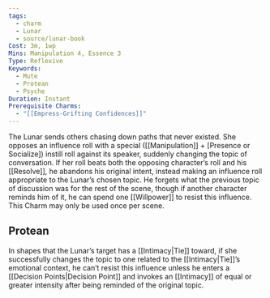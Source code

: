 ```yaml
---
tags:
  - charm
  - Lunar
  - source/lunar-book
Cost: 3m, 1wp
Mins: Manipulation 4, Essence 3
Type: Reflexive
Keywords:
  - Mute
  - Protean
  - Psyche
Duration: Instant
Prerequisite Charms:
  - "[[Empress-Grifting Confidences]]"
---
```

The Lunar sends others chasing down paths that never existed. She opposes an influence roll with a special ([[Manipulation]] + [Presence or Socialize]) instill roll against its speaker, suddenly changing the topic of conversation. If her roll beats both the opposing character’s roll and his [[Resolve]], he abandons his original intent, instead making an influence roll appropriate to the Lunar’s chosen topic. He forgets what the previous topic of discussion was for the rest of the scene, though if another character reminds him of it, he can spend one [[Willpower]] to resist this influence. This Charm may only be used once per scene. 
## Protean 

In shapes that the Lunar’s target has a [[Intimacy|Tie]] toward, if she successfully changes the topic to one related to the [[Intimacy|Tie]]’s emotional context, he can’t resist this influence unless he enters a [[Decision Points|Decision Point]] and invokes an [[Intimacy]] of equal or greater intensity after being reminded of the original topic.